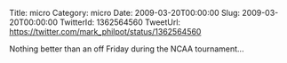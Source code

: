 Title: micro
Category: micro
Date: 2009-03-20T00:00:00
Slug: 2009-03-20T00:00:00
TwitterId: 1362564560
TweetUrl: https://twitter.com/mark_philpot/status/1362564560

Nothing better than an off Friday during the NCAA tournament...